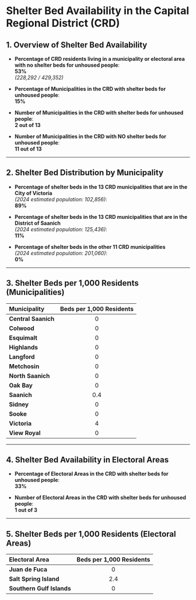 # Shelter Bed Availability in the Capital Regional District (CRD)

## 1. Overview of Shelter Bed Availability

- **Percentage of CRD residents living in a municipality or electoral area with no shelter beds for unhoused people**:  
  **53%**  
  *(228,292 / 429,352)*

- **Percentage of Municipalities in the CRD with shelter beds for unhoused people**:  
  **15%**

- **Number of Municipalities in the CRD with shelter beds for unhoused people**:  
  **2 out of 13**

- **Number of Municipalities in the CRD with NO shelter beds for unhoused people**:  
  **11 out of 13**

---

## 2. Shelter Bed Distribution by Municipality

- **Percentage of shelter beds in the 13 CRD municipalities that are in the City of Victoria**  
  *(2024 estimated population: 102,856)*:  
  **89%**

- **Percentage of shelter beds in the 13 CRD municipalities that are in the District of Saanich**  
  *(2024 estimated population: 125,436)*:  
  **11%**

- **Percentage of shelter beds in the other 11 CRD municipalities**  
  *(2024 estimated population: 201,060)*:  
  **0%**

---

## 3. Shelter Beds per 1,000 Residents (Municipalities)

| Municipality        | Beds per 1,000 Residents |
|:--------------------|:-------------------------:|
| **Central Saanich**  | 0                         |
| **Colwood**          | 0                         |
| **Esquimalt**        | 0                         |
| **Highlands**        | 0                         |
| **Langford**         | 0                         |
| **Metchosin**        | 0                         |
| **North Saanich**    | 0                         |
| **Oak Bay**          | 0                         |
| **Saanich**          | 0.4                       |
| **Sidney**           | 0                         |
| **Sooke**            | 0                         |
| **Victoria**         | 4                         |
| **View Royal**       | 0                         |

---

## 4. Shelter Bed Availability in Electoral Areas

- **Percentage of Electoral Areas in the CRD with shelter beds for unhoused people**:  
  **33%**

- **Number of Electoral Areas in the CRD with shelter beds for unhoused people**:  
  **1 out of 3**

---

## 5. Shelter Beds per 1,000 Residents (Electoral Areas)

| Electoral Area       | Beds per 1,000 Residents |
|:---------------------|:-------------------------:|
| **Juan de Fuca**      | 0                         |
| **Salt Spring Island**| 2.4                       |
| **Southern Gulf Islands** | 0                     |
